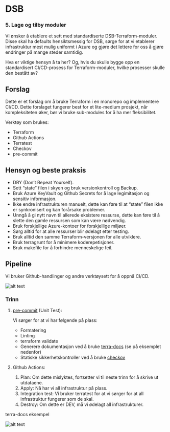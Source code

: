 # DSB

### 5. Lage og tilby moduler

Vi ønsker å etablere et sett med standardiserte DSB-Terraform-moduler. Disse skal ha defaults hensiktsmessig for DSB, sørge for at vi etablerer infrastruktur mest mulig uniformt i Azure og gjøre det lettere for oss å gjøre endringer på mange steder samtidig.

Hva er viktige hensyn å ta her? Og, hvis du skulle bygge opp en standardisert CI/CD-prosess for Terraform-moduler, hvilke prosesser skulle den bestått av?

## Forslag

Dette er et forslag om å bruke Terraform i en monorepo og implementere CI/CD. Dette forslaget fungerer best for et lite-medium prosjekt, når kompleksiteten øker, bør vi bruke sub-modules for å ha mer fleksibilitet.

Verktøy som brukes:

- Terraform
- Github Actions
- Terratest
- Checkov
- pre-commit

## Hensyn og beste praksis

- DRY (Don’t Repeat Yourself).
- Sett “state” filen i skyen og bruk versionkontroll og Backup.
- Bruk Azure KeyVault og Github Secrets for å lage legimitasjon og sensitiv informasjon.
- Ikke endre infrastrukturen manuelt, dette kan føre til at “state” filen ikke er synkronisert og kan forårsake problemer.
- Unngå å gi nytt navn til allerede eksistere ressurse, dette kan føre til å slette den gamle ressursen som kan være nødvendig.
- Bruk forskjellige Azure-kontoer for forskjellige miljøer.
- Sørg alltid for at alle ressurser blir ødelagt etter testing.
- Bruk alltid den samme Terraform-versjonen for alle utviklere.
- Bruk terragrunt for å minimere koderepetisjoner.
- Bruk makefile for å forhindre menneskelige feil.

## Pipeline

Vi bruker Github-handlinger og andre verktøysett for å oppnå CI/CD.

![alt text](https://github.com/c00ler82/terraform-demo/raw/15855620927413c54c34b015e2fe8119b7fb887e/images/pipeline.png)

### Trinn

1. [pre-commit](https://www.notion.so/Terraform-cce392058dd648b1b6029995bddb0a9b?pvs=21) (Unit Test):

   Vi sørger for at vi har følgende på plass:

   - Formatering
   - Linting
   - terraform validate
   - Generere dokumentasjon ved å bruke [terra-docs](https://docs.terra.money/) (se på eksemplet nedenfor)
   - Statiske sikkerhetskontroller ved å bruke [checkov](https://www.checkov.io/)

2. Github Actions:
   1. Plan: Om dette mislyktes, fortsetter vi til neste trinn for å skrive ut utdataene.
   2. Apply: Nå har vi all infrastruktur på plass.
   3. Integration test: Vi bruker terratest for at vi sørger for at all infrastruktur fungerer som de skal.
   4. Destroy: Om dette er DEV, må vi ødelagt all infrastrukturer.

terra-docs eksempel

![alt text](https://github.com/c00ler82/terraform-demo/raw/15855620927413c54c34b015e2fe8119b7fb887e/images/terra-docs.webp)
